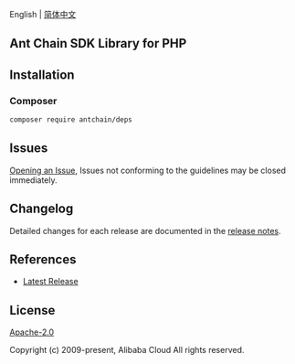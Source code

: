 English | [简体中文](README-CN.md)

## Ant Chain SDK Library for PHP

## Installation

### Composer

```bash
composer require antchain/deps
```

## Issues

[Opening an Issue](https://github.com/alipay/antchain-openapi-sdk-php/issues/new), Issues not conforming to the guidelines may be closed immediately.

## Changelog

Detailed changes for each release are documented in the [release notes](./ChangeLog.txt).

## References

* [Latest Release](https://github.com/alipay/antchain-openapi-sdk-php)

## License

[Apache-2.0](http://www.apache.org/licenses/LICENSE-2.0)

Copyright (c) 2009-present, Alibaba Cloud All rights reserved.
